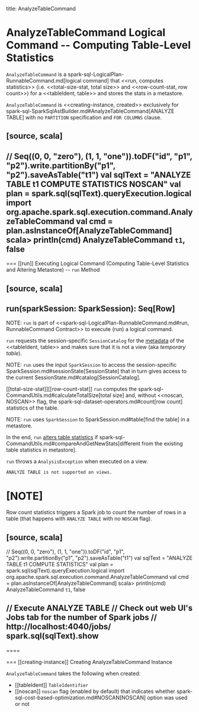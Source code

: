 title: AnalyzeTableCommand

# AnalyzeTableCommand Logical Command -- Computing Table-Level Statistics

`AnalyzeTableCommand` is a spark-sql-LogicalPlan-RunnableCommand.md[logical command] that <<run, computes statistics>> (i.e. <<total-size-stat, total size>> and <<row-count-stat, row count>>) for a <<tableIdent, table>> and stores the stats in a metastore.

`AnalyzeTableCommand` is <<creating-instance, created>> exclusively for spark-sql-SparkSqlAstBuilder.md#AnalyzeTableCommand[ANALYZE TABLE] with no `PARTITION` specification and `FOR COLUMNS` clause.

[source, scala]
----
// Seq((0, 0, "zero"), (1, 1, "one")).toDF("id", "p1", "p2").write.partitionBy("p1", "p2").saveAsTable("t1")
val sqlText = "ANALYZE TABLE t1 COMPUTE STATISTICS NOSCAN"
val plan = spark.sql(sqlText).queryExecution.logical
import org.apache.spark.sql.execution.command.AnalyzeTableCommand
val cmd = plan.asInstanceOf[AnalyzeTableCommand]
scala> println(cmd)
AnalyzeTableCommand `t1`, false
----

=== [[run]] Executing Logical Command (Computing Table-Level Statistics and Altering Metastore) -- `run` Method

[source, scala]
----
run(sparkSession: SparkSession): Seq[Row]
----

NOTE: `run` is part of <<spark-sql-LogicalPlan-RunnableCommand.md#run, RunnableCommand Contract>> to execute (run) a logical command.

`run` requests the session-specific `SessionCatalog` for the [metadata](../SessionCatalog.md#getTableMetadata) of the <<tableIdent, table>> and makes sure that it is not a view (aka _temporary table_).

NOTE: `run` uses the input `SparkSession` to access the session-specific SparkSession.md#sessionState[SessionState] that in turn gives access to the current SessionState.md#catalog[SessionCatalog].

[[total-size-stat]][[row-count-stat]]
`run` computes the spark-sql-CommandUtils.md#calculateTotalSize[total size] and, without <<noscan, NOSCAN>> flag, the spark-sql-dataset-operators.md#count[row count] statistics of the table.

NOTE: `run` uses `SparkSession` to SparkSession.md#table[find the table] in a metastore.

In the end, `run` [alters table statistics](../SessionCatalog.md#alterTableStats) if spark-sql-CommandUtils.md#compareAndGetNewStats[different from the existing table statistics in metastore].

`run` throws a `AnalysisException` when executed on a view.

```text
ANALYZE TABLE is not supported on views.
```

[NOTE]
====
Row count statistics triggers a Spark job to count the number of rows in a table (that happens with `ANALYZE TABLE` with no `NOSCAN` flag).

[source, scala]
----
// Seq((0, 0, "zero"), (1, 1, "one")).toDF("id", "p1", "p2").write.partitionBy("p1", "p2").saveAsTable("t1")
val sqlText = "ANALYZE TABLE t1 COMPUTE STATISTICS"
val plan = spark.sql(sqlText).queryExecution.logical
import org.apache.spark.sql.execution.command.AnalyzeTableCommand
val cmd = plan.asInstanceOf[AnalyzeTableCommand]
scala> println(cmd)
AnalyzeTableCommand `t1`, false

// Execute ANALYZE TABLE
// Check out web UI's Jobs tab for the number of Spark jobs
// http://localhost:4040/jobs/
spark.sql(sqlText).show
----
====

=== [[creating-instance]] Creating AnalyzeTableCommand Instance

`AnalyzeTableCommand` takes the following when created:

* [[tableIdent]] `TableIdentifier`
* [[noscan]] `noscan` flag (enabled by default) that indicates whether spark-sql-cost-based-optimization.md#NOSCAN[NOSCAN] option was used or not
